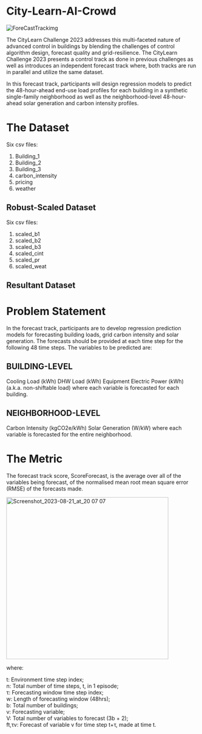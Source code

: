 # City-Learn-AI-Crowd

![ForeCastTrackimg](https://github.com/UKVeteran/City-Learn-AI-Crowd/assets/39216339/30d2a0d9-dc47-4c6b-934e-f4872fa28144)


The CityLearn Challenge 2023 addresses this multi-faceted nature of advanced control in buildings by blending the challenges of control algorithm design, forecast quality and grid-resilience. The CityLearn Challenge 2023 presents a control track as done in previous challenges as well as introduces an independent forecast track where, both tracks are run in parallel and utilize the same dataset.

In this forecast track, participants will design regression models to predict the 48-hour-ahead end-use load profiles for each building in a synthetic single-family neighborhood as well as the neighborhood-level 48-hour-ahead solar generation and carbon intensity profiles.

# The Dataset
Six csv files:
1) Building_1 <br>
2) Building_2<br>
3) Building_3 <br>
4) carbon_intensity <br>
5) pricing <br>
6) weather 

## Robust-Scaled Dataset
Six csv files:
1) scaled_b1 <br>
2) scaled_b2 <br>
3) scaled_b3 <br>
4) scaled_cint <br>
5) scaled_pr <br>
6) scaled_weat 


## Resultant Dataset


# Problem Statement
In the forecast track, participants are to develop regression prediction models for forecasting building loads, grid carbon intensity and solar generation. The forecasts should be provided at each time step for the following 48 time steps. The variables to be predicted are: 

## BUILDING-LEVEL
Cooling Load (kWh)
DHW Load (kWh)
Equipment Electric Power (kWh) (a.k.a. non-shiftable load)
where each variable is forecasted for each building.

## NEIGHBORHOOD-LEVEL
Carbon Intensity (kgCO2e/kWh)
Solar Generation (W/kW)
where each variable is forecasted for the entire neighborhood.

# The Metric
The forecast track score, ScoreForecast, is the average over all of the variables being forecast, of the normalised mean root mean square error (RMSE) of the forecasts made.

<img width="427" alt="Screenshot_2023-08-21_at_20 07 07" src="https://github.com/UKVeteran/City-Learn-AI-Crowd/assets/39216339/ce325f91-3e04-4db8-9e9a-cb8d6f0b67c9">

where:

t: Environment time step index; <br>
n: Total number of time steps, t, in 1 episode;<br>
τ: Forecasting window time step index;<br>
w: Length of forecasting window (48hrs);<br>
b: Total number of buildings;<br>
v: Forecasting variable;<br>
V: Total number of variables to forecast (3b + 2);<br>
ft,τv: Forecast of variable v for time step t+τ, made at time t.
